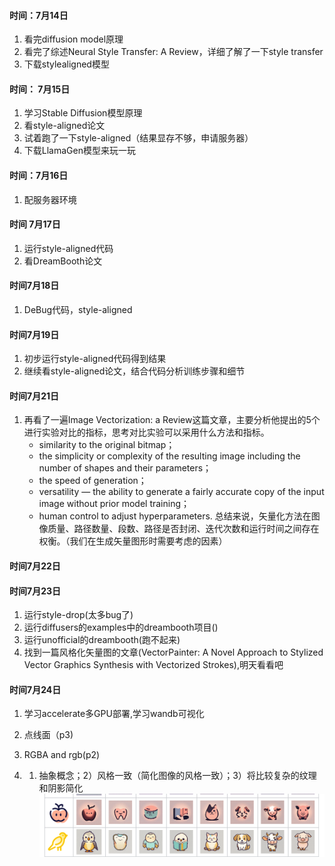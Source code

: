 #### 时间：7月14日
1. 看完diffusion model原理
2. 看完了综述Neural Style Transfer: A Review，详细了解了一下style transfer
3. 下载stylealigned模型

#### 时间： 7月15日
1. 学习Stable Diffusion模型原理
2. 看style-aligned论文
3. 试着跑了一下style-aligned（结果显存不够，申请服务器）
4. 下载LlamaGen模型来玩一玩
#### 时间：7月16日
1. 配服务器环境
#### 时间 7月17日
1. 运行style-aligned代码
2. 看DreamBooth论文
#### 时间7月18日
1. DeBug代码，style-aligned
#### 时间7月19日
1. 初步运行style-aligned代码得到结果
2. 继续看style-aligned论文，结合代码分析训练步骤和细节

#### 时间7月21日
1. 再看了一遍Image Vectorization: a Review这篇文章，主要分析他提出的5个进行实验对比的指标，思考对比实验可以采用什么方法和指标。
   - similarity to the original bitmap；
   - the simplicity or complexity of the resulting image including the number of shapes and their parameters；
   - the speed of generation；
   - versatility — the ability to generate a fairly accurate copy of the input image without prior model training；
   - human control to adjust hyperparameters.
   总结来说，矢量化方法在图像质量、路径数量、段数、路径是否封闭、迭代次数和运行时间之间存在权衡。（我们在生成矢量图形时需要考虑的因素）

#### 时间7月22日

#### 时间7月23日
1. 运行style-drop(太多bug了)
2. 运行diffusers的examples中的dreambooth项目()
3. 运行unofficial的dreambooth(跑不起来)
4. 找到一篇风格化矢量图的文章(VectorPainter: A Novel Approach to Stylized Vector Graphics Synthesis with Vectorized Strokes),明天看看吧
#### 时间7月24日
1. 学习accelerate多GPU部署,学习wandb可视化


1. 点线面（p3)
2. RGBA and rgb(p2)
3. 1) 抽象概念；2）风格一致（简化图像的风格一致）；3）将比较复杂的纹理和阴影简化
   ![image.png](https://raw.githubusercontent.com/Young-Allen/pic/main/20240726165720.png)
